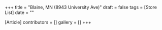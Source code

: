 +++
title = "Blaine, MN (8943 University Ave)"
draft = false
tags = [Store List]
date = ""

[Article]
contributors = []
gallery = []
+++